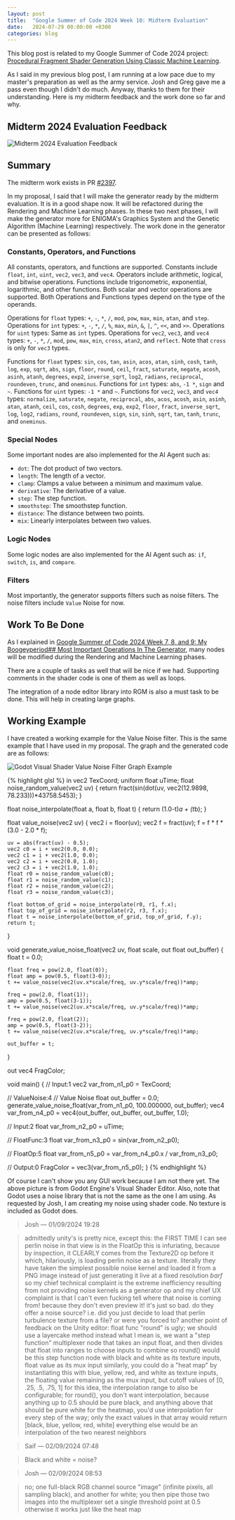 ```yaml
---
layout: post
title:  "Google Summer of Code 2024 Week 10: Midterm Evaluation"
date:   2024-07-29 00:00:00 +0300
categories: blog
---
```


This blog post is related to my Google Summer of Code 2024 project: [Procedural Fragment Shader Generation Using Classic Machine Learning][my-google-summer-of-code-2024-project].

As I said in my previous blog post, I am running at a low pace due to my master's preparation as well as the army service. Josh and Greg gave me a pass even though I didn't do much. Anyway, thanks to them for their understanding. Here is my midterm feedback and the work done so far and why.

## Midterm 2024 Evaluation Feedback

![Midterm 2024 Evaluation Feedback](/gsoc24-blog/assets/midterm-2024-evaluation-feedback.png)

## Summary

The midterm work exists in PR [#2397](https://github.com/enigma-dev/enigma-dev/pull/2397).

In my proposal, I said that I will make the generator ready by the midterm evaluation. It is in a good shape now. It will be refactored during the Rendering and Machine Learning phases. In these two next phases, I will make the generator more for ENIGMA's Graphics System and the Genetic Algorithm (Machine Learning) respectively. The work done in the generator can be presented as follows:

### Constants, Operators, and Functions

All constants, operators, and functions are supported. Constants include ``float``, ``int``, ``uint``, ``vec2``, ``vec3``, and ``vec4``. Operators include arithmetic, logical, and bitwise operations. Functions include trigonometric, exponential, logarithmic, and other functions. Both scalar and vector operations are supported. Both Operations and Functions types depend on the type of the operands.


Operations for ``float`` types: ``+``, ``-``, ``*``, ``/``, ``mod``, ``pow``, ``max``, ``min``, ``atan``, and ``step``.
Operations for ``int`` types: ``+``, ``-``, ``*``, ``/``, ``%``, ``max``, ``min``, ``&``, ``|``, ``^``, ``<<``, and ``>>``.
Operations for ``uint`` types: Same as ``int`` types.
Operations for ``vec2``, ``vec3``, and ``vec4`` types: ``+``, ``-``, ``*``, ``/``, ``mod``, ``pow``, ``max``, ``min``, ``cross``, ``atan2``, and ``reflect``. Note that ``cross`` is only for ``vec3`` types.

Functions for ``float`` types: ``sin``, ``cos``, ``tan``, ``asin``, ``acos``, ``atan``, ``sinh``, ``cosh``, ``tanh``, ``log``, ``exp``, ``sqrt``, ``abs``, ``sign``, ``floor``, ``round``, ``ceil``, ``fract``, ``saturate``, ``negate``, ``acosh``, ``asinh``, ``atanh``, ``degrees``, ``exp2``, ``inverse_sqrt``, ``log2``, ``radians``, ``reciprocal``, ``roundeven``, ``trunc``, and ``oneminus``.
Functions for ``int`` types: ``abs``, ``-1 *``, ``sign`` and ``~``.
Functions for ``uint`` types: ``-1 *`` and ``~``.
Functions for ``vec2``, ``vec3``, and ``vec4`` types: ``normalize``, ``saturate``, ``negate``, ``reciprocal``, ``abs``, ``acos``, ``acosh``, ``asin``, ``asinh``, ``atan``, ``atanh``, ``ceil``, ``cos``, ``cosh``, ``degrees``, ``exp``, ``exp2``, ``floor``, ``fract``, ``inverse_sqrt``, ``log``, ``log2``, ``radians``, ``round``, ``roundeven``, ``sign``, ``sin``, ``sinh``, ``sqrt``, ``tan``, ``tanh``, ``trunc``, and ``oneminus``.

### Special Nodes

Some important nodes are also implemented for the AI Agent such as:
- ``dot``: The dot product of two vectors.
- ``length``: The length of a vector.
- ``clamp``: Clamps a value between a minimum and maximum value.
- ``derivative``: The derivative of a value.
- ``step``: The step function.
- ``smoothstep``: The smoothstep function.
- ``distance``: The distance between two points.
- ``mix``: Linearly interpolates between two values.

### Logic Nodes

Some logic nodes are also implemented for the AI Agent such as: ``if``, ``switch``, ``is``, and ``compare``.

### Filters

Most importantly, the generator supports filters such as noise filters. The noise filters include ``Value`` Noise for now.

## Work To Be Done

As I explained in [Google Summer of Code 2024 Week 7, 8, and 9: My Boogeyperiod## Most Important Operations In The Generator](), many nodes will be modified during the Rendering and Machine Learning phases.

There are a couple of tasks as well that will be nice if we had. Supporting comments in the shader code is one of them as well as loops.

The integration of a node editor library into RGM is also a must task to be done. This will help in creating large graphs.

## Working Example

I have created a working example for the Value Noise filter. This is the same example that I have used in my proposal. The graph and the generated code are as follows:

![Godot Visual Shader Value Noise Filter Graph Example](/gsoc24-blog/assets/godot-visual-shader-value-noise-filter-graph-example.png)

{% highlight glsl %}
in vec2 TexCoord;
uniform float uTime;
float noise_random_value(vec2 uv) {
	return fract(sin(dot(uv, vec2(12.9898, 78.233)))*43758.5453);
}

float noise_interpolate(float a, float b, float t) {
	return (1.0-t)*a + (t*b);
}

float value_noise(vec2 uv) {
	vec2 i = floor(uv);
	vec2 f = fract(uv);
	f = f * f * (3.0 - 2.0 * f);
	
	uv = abs(fract(uv) - 0.5);
	vec2 c0 = i + vec2(0.0, 0.0);
	vec2 c1 = i + vec2(1.0, 0.0);
	vec2 c2 = i + vec2(0.0, 1.0);
	vec2 c3 = i + vec2(1.0, 1.0);
	float r0 = noise_random_value(c0);
	float r1 = noise_random_value(c1);
	float r2 = noise_random_value(c2);
	float r3 = noise_random_value(c3);
	
	float bottom_of_grid = noise_interpolate(r0, r1, f.x);
	float top_of_grid = noise_interpolate(r2, r3, f.x);
	float t = noise_interpolate(bottom_of_grid, top_of_grid, f.y);
	return t;
}

void generate_value_noise_float(vec2 uv, float scale, out float out_buffer) {
	float t = 0.0;
	
	float freq = pow(2.0, float(0));
	float amp = pow(0.5, float(3-0));
	t += value_noise(vec2(uv.x*scale/freq, uv.y*scale/freq))*amp;
	
	freq = pow(2.0, float(1));
	amp = pow(0.5, float(3-1));
	t += value_noise(vec2(uv.x*scale/freq, uv.y*scale/freq))*amp;
	
	freq = pow(2.0, float(2));
	amp = pow(0.5, float(3-2));
	t += value_noise(vec2(uv.x*scale/freq, uv.y*scale/freq))*amp;
	
	out_buffer = t;
}

out vec4 FragColor;

void main() {
// Input:1
	vec2 var_from_n1_p0 = TexCoord;

// ValueNoise:4
	// Value Noise
	float out_buffer = 0.0;
	generate_value_noise_float(var_from_n1_p0, 100.000000, out_buffer);
	vec4 var_from_n4_p0 = vec4(out_buffer, out_buffer, out_buffer, 1.0);
	
// Input:2
	float var_from_n2_p0 = uTime;

// FloatFunc:3
	float var_from_n3_p0 = sin(var_from_n2_p0);

// FloatOp:5
	float var_from_n5_p0 = var_from_n4_p0.x / var_from_n3_p0;

// Output:0
	FragColor = vec3(var_from_n5_p0);
}
{% endhighlight %}

Of course I can't show you any GUI work because I am not there yet. The above picture is from Godot Engine's Visual Shader Editor. Also, note that Godot uses a noise library that is not the same as the one I am using. As requested by Josh, I am creating my noise using shader code. No texture is included as Godot does.

> Josh — 01/09/2024 19:28

> admittedly unity's is pretty nice, except this: the FIRST TIME I can see perlin noise in that view is in the FloatOp
> this is infuriating, because by inspection, it CLEARLY comes from the Texture2D op before it
> which, hilariously, is loading perlin noise as a texture.
> literally they have taken the simplest possible noise kernel and loaded it from a PNG image instead of just generating it live at a fixed resolution
> *barf*
> so my chief technical complaint is the extreme inefficiency resulting from not providing noise kernels as a generator op
> and my chief UX complaint is that I can't even fucking tell where that noise is coming from! because they don't even preview it!
> it's just so bad.
> do they offer a noise source? i.e. did you just decide to load that perlin turbulence texture from a file? or were you forced to?
> another point of feedback on the Unity editor: float func "round" is ugly; we should use a layercake method instead
> what I mean is, we want a "step function" multiplexer node that takes an input float, and then divides that float into ranges to choose inputs to combine
> so round() would be this step function node with black and white as its texture inputs, float value as its mux input
> similarly, you could do a "heat map" by instantiating this with blue, yellow, red, and white as texture inputs, the floating value remaining as the mux input, but cutoff values of [0, .25, .5, .75, 1]
> for this idea, the interpolation range to also be configurable; for round(), you don't want interpolation, because anything up to 0.5 should be pure black, and anything above that should be pure white
> for the heatmap, you'd use interpolation for every step of the way; only the exact values in that array would return [black, blue, yellow, red, white]
> everything else would be an interpolation of the two nearest neighbors

> Saif — 02/09/2024 07:48

> Black and white = noise?

> Josh — 02/09/2024 08:53

> no; one full-black RGB channel source "image" (infinite pixels, all sampling black), and another for white; you then pipe those two images into the multiplexer
> set a single threshold point at 0.5
> otherwise it works just like the heat map


[my-google-summer-of-code-2024-project]: https://summerofcode.withgoogle.com/programs/2024/projects/wYTZuQbA

